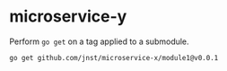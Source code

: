 # microservice-y

Perform `go get` on a tag applied to a submodule.

```
go get github.com/jnst/microservice-x/module1@v0.0.1 
```
